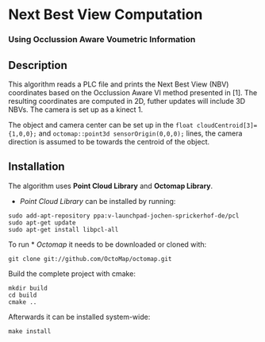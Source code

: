 # Next Best View Computation 
### Using Occlussion Aware Voumetric Information
## Description

This algorithm reads a PLC file and prints the Next Best View (NBV) coordinates based on the Occlussion Aware VI method presented in [1].
The resulting coordinates are computed in 2D, futher updates will include 3D NBVs. The camera is set up as a kinect 1.

The object and camera center can be set up in the `float cloudCentroid[3]={1,0,0};` and `octomap::point3d sensorOrigin(0,0,0);` lines, the camera direction is assumed to be towards the centroid of the object.

## Installation 
The algorithm uses **Point Cloud Library** and **Octomap Library**.

* *Point Cloud Library* can be installed by running:
```
sudo add-apt-repository ppa:v-launchpad-jochen-sprickerhof-de/pcl
sudo apt-get update
sudo apt-get install libpcl-all
```

To run * *Octomap* it needs to be downloaded or cloned with:
```
git clone git://github.com/OctoMap/octomap.git
```
Build the complete project with cmake:
```
mkdir build
cd build
cmake ..
```
Afterwards it can be installed system-wide:
```
make install
```

